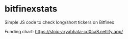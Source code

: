 # bitfinexstats

Simple JS code to check long/short tickers on Bitfinex

Funding chart: https://stoic-aryabhata-cd0ca8.netlify.app/
